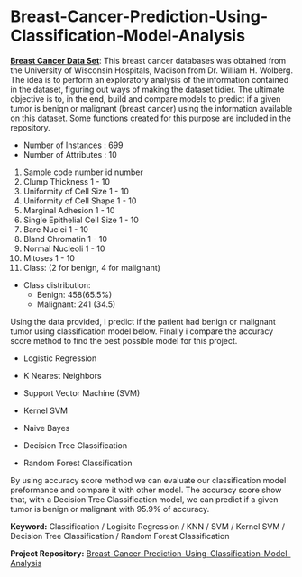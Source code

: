 # Breast-Cancer-Prediction-Using-Classification-Model-Analysis

**[Breast Cancer Data Set](https://www.cc.gatech.edu/projects/disl/VISTA/breast.html)**: This breast cancer databases was obtained from the University of Wisconsin Hospitals, Madison from Dr. William H. Wolberg. The idea is to perform an exploratory analysis of the information contained in the dataset, figuring out ways of making the dataset tidier. The ultimate objective is to, in the end, build and compare models to predict if a given tumor is benign or malignant (breast cancer) using the information available on this dataset. Some functions created for this purpose are included in the repository.

* Number of Instances : 699
* Number of Attributes : 10

1. Sample code number id number 
2. Clump Thickness 1 - 10 
3. Uniformity of Cell Size 1 - 10 
4. Uniformity of Cell Shape 1 - 10 
5. Marginal Adhesion 1 - 10 
6. Single Epithelial Cell Size 1 - 10 
7. Bare Nuclei 1 - 10 
8. Bland Chromatin 1 - 10 
9. Normal Nucleoli 1 - 10 
10. Mitoses 1 - 10 
11. Class: (2 for benign, 4 for malignant)

* Class distribution:
  * Benign: 458(65.5%)
  * Malignant: 241 (34.5)

Using the data provided, I predict if the patient had benign or malignant tumor using classification model below. Finally i compare the accuracy score method to find the best possible model for this project.

* Logistic Regression

* K Nearest Neighbors

* Support Vector Machine (SVM)

* Kernel SVM

* Naive Bayes

* Decision Tree Classification

* Random Forest Classification

By using accuracy score method we can evaluate our classification model preformance and compare it with other model. The accuracy score show that, with a Decision Tree Classification model, we can predict if a given tumor is benign or malignant with 95.9% of accuracy.

**Keyword:** Classification / Logisitc Regression / KNN / SVM / Kernel SVM / Decision Tree Classification / Random Forest Classification
 
 **Project Repository:** [Breast-Cancer-Prediction-Using-Classification-Model-Analysis](https://github.com/Asmuie/Breast-Cancer-Prediction-Using-Classification-Model-Analysiss)
